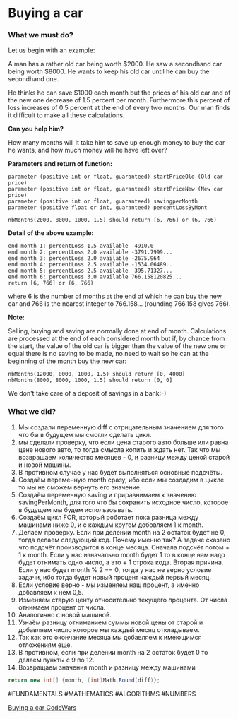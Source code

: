 # Buying a car

### What we must do?
Let us begin with an example:

A man has a rather old car being worth $2000. He saw a secondhand car being worth $8000. He wants to keep his old car until he can buy the secondhand one.

He thinks he can save $1000 each month but the prices of his old car and of the new one decrease of 1.5 percent per month. Furthermore this percent of loss increases of 0.5 percent at the end of every two months. Our man finds it difficult to make all these calculations.

**Can you help him?**

How many months will it take him to save up enough money to buy the car he wants, and how much money will he have left over?

**Parameters and return of function:**

```
parameter (positive int or float, guaranteed) startPriceOld (Old car price)
parameter (positive int or float, guaranteed) startPriceNew (New car price)
parameter (positive int or float, guaranteed) savingperMonth 
parameter (positive float or int, guaranteed) percentLossByMont

nbMonths(2000, 8000, 1000, 1.5) should return [6, 766] or (6, 766)
```

**Detail of the above example:**
```
end month 1: percentLoss 1.5 available -4910.0
end month 2: percentLoss 2.0 available -3791.7999...
end month 3: percentLoss 2.0 available -2675.964
end month 4: percentLoss 2.5 available -1534.06489...
end month 5: percentLoss 2.5 available -395.71327...
end month 6: percentLoss 3.0 available 766.158120825...
return [6, 766] or (6, 766)
```
where 6 is the number of months at the end of which he can buy the new car and 766 is the nearest integer to 766.158... (rounding 766.158 gives 766).

**Note:**

Selling, buying and saving are normally done at end of month. Calculations are processed at the end of each considered month but if, by chance from the start, the value of the old car is bigger than the value of the new one or equal there is no saving to be made, no need to wait so he can at the beginning of the month buy the new car:
```
nbMonths(12000, 8000, 1000, 1.5) should return [0, 4000]
nbMonths(8000, 8000, 1000, 1.5) should return [0, 0]
```
We don't take care of a deposit of savings in a bank:-)

### What we did?
1. Мы создали переменную diff с отрицательным значением для того что бы в будущем мы смогли сделать цикл.
2. мы сделали проверку, что если цена старого авто больше или равна цене нового авто, то тогда смысла копить и ждать нет. Так что мы возвращаем количество месяцев - 0, и разницу между ценой старой и новой машины.
3. В противном случае у нас будет выполняться основные подсчёты.
4. Создаём переменную month сразу, ибо если мы создадим в цыкле то мы не сможем вернуть его значение.
5. Создаём переменную saving и приравнимаем к значению savingPerMonth, для того что бы сохранить исходное число, которое в будущем мы будем использоывать.
6. Создаём цикл FOR, который роботает пока разница между машинами ниже 0, и с каждым кругом добовляем 1 к month.
7. Делаем проверку. Если при делении month на 2 остаток будет не 0, тогда делаем следующий код. Почему именно так?
А задаче сказано что подсчёт производится в конце месяца. Сначала подсчёт потом + 1 к month. Если у нас изначально month будет 1 то в конце нам надо будет отнимать одно число, а это + 1 строка кода. Вторая причина. Если у нас будет month % 2 == 0, тогда у нас не верно условие задачи, ибо тогда будет новый процент каждый первый месяц.
8. Если условие верно - мы изменяем наш процент, а именно добавляем к нем 0,5.
9. Изменяем старую центу относительно текущего процента. От числа отнимаем процент от числа. 
10. Аналогично с новой машиной.
11. Узнаём разницу отниманием суммы новой цены от старой и добавляем число которое мы каждый месяц откладываем.
12. Так как это окончание месяца мы добавляем к имеющимся отложениям еще.
13. В противном, если при делении month на 2 остаток будет 0 то делаем пункты с 9 по 12.
14. Возвращаем значения month и разницу между машинами
```cs
return new int[] {month, (int)Math.Round(diff)};
```

#FUNDAMENTALS #MATHEMATICS #ALGORITHMS #NUMBERS

[Buying a car CodeWars](https://www.codewars.com/kata/554a44516729e4d80b000012/train/csharp)